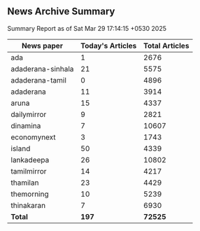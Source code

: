 <!-- @format -->
## News Archive Summary

Summary Report as of Sat Mar 29 17:14:15 +0530 2025

| News paper         | Today's Articles | Total Articles |
|--------------------|------------------|----------------|
| ada               | 1          | 2676        |
| adaderana-sinhala               | 21          | 5575        |
| adaderana-tamil               | 0          | 4896        |
| adaderana               | 11          | 3914        |
| aruna               | 15          | 4337        |
| dailymirror               | 9          | 2821        |
| dinamina               | 7          | 10607        |
| economynext               | 3          | 1743        |
| island               | 50          | 4339        |
| lankadeepa               | 26          | 10802        |
| tamilmirror               | 14          | 4217        |
| thamilan               | 23          | 4429        |
| themorning               | 10          | 5239        |
| thinakaran               | 7          | 6930        |
| **Total**          | **197**      | **72525** |

